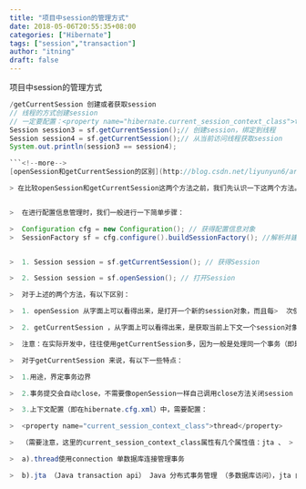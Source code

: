 ```yaml
---
title: "项目中session的管理方式"
date: 2018-05-06T20:55:35+08:00
categories: ["Hibernate"]
tags: ["session","transaction"]
author: "itning"
draft: false
---
```

项目中session的管理方式

```java
/getCurrentSession 创建或者获取session
// 线程的方式创建session
// 一定要配置：<property name="hibernate.current_session_context_class">thread</property>
Session session3 = sf.getCurrentSession();// 创建session，绑定到线程
Session session4 = sf.getCurrentSession();// 从当前访问线程获取session
System.out.println(session3 == session4);

```<!--more-->
[openSession和getCurrentSession的区别](http://blog.csdn.net/liyunyun6/article/details/8946501)

> 在比较openSession和getCurrentSession这两个方法之前，我们先认识一下这两个方法。


>  在进行配置信息管理时，我们一般进行一下简单步骤：

>  Configuration cfg = new Configuration(); // 获得配置信息对象
>  SessionFactory sf = cfg.configure().buildSessionFactory(); //解析并建立Session工厂


>  1. Session session = sf.getCurrentSession(); // 获得Session

>  2. Session session = sf.openSession(); // 打开Session

>  对于上述的两个方法，有以下区别：

>  1. openSession 从字面上可以看得出来，是打开一个新的session对象，而且每>  次使用都是打开一个新的session，假如连续使用多次，则获得的session不是同一个对象，并且使用完需要调用close方法关闭session。

>  2. getCurrentSession ，从字面上可以看得出来，是获取当前上下文一个session对象，当第一次使用此方法时，会自动产生一个session对象，并且连续使用多次时，得到的session都是同一个对象，这就是与openSession的区别之一，简单而言，getCurrentSession 就是：如果有已经使用的，用旧的，如果没有，建新的。

>  注意：在实际开发中，往往使用getCurrentSession多，因为一般是处理同一个事务（即是使用一个数据库的情况），所以在一般情况下比较少使用openSession或者说openSession是比较老旧的一套接口了；

>  对于getCurrentSession 来说，有以下一些特点：

>  1.用途，界定事务边界

>  2.事务提交会自动close，不需要像openSession一样自己调用close方法关闭session

>  3.上下文配置（即在hibernate.cfg.xml）中，需要配置：

>  <property name="current_session_context_class">thread</property>

>  （需要注意，这里的current_session_context_class属性有几个属性值：jta 、 >  thread 常用 , custom、managed 少用 )

>  a).thread使用connection 单数据库连接管理事务

>  b).jta （Java transaction api） Java 分布式事务管理 （多数据库访问），jta 由中间件提供（JBoss WebLogic 等， 但是tomcat 不支持）
